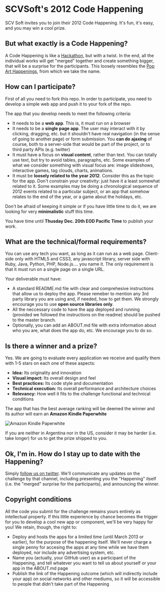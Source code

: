 SCVSoft's 2012 Code Happening
=============================

SCV Soft invites you to join their 2012 Code Happening. It's fun, it's easy, and you may win a cool prize.

## But what exactly is a Code Happening?

A Code Happening is like a [Hackathon](https://en.wikipedia.org/wiki/Hackathon), but with a twist. In the end, all the individual works will get "merged" together and create something bigger, that will be a surprise for the participants. This loosely resembles the [Pop Art Happenings](https://en.wikipedia.org/wiki/Happening), from which we take the name.

## How can I participate?

First of all you need to fork this repo. In order to participate, you need to develop a simple web app and push it to your fork of the repo.

The app that you develop needs to meet the following criteria:

- It needs to be a **web app**. This is, it must run on a browser
- It needs to be a **single page app**. The user may interact with it by clicking, dragging, etc. but it shouldn't have real navigation (in the sense of going to another page) or form submission. You **can do ajaxing** of course, both to a server-side that would be part of the project, or to third party APIs (e.g. twitter)
- It must have a focus on **visual content**, rather than text. You can totally use text, but try to avoid tables, paragraphs, etc. Some examples of what we consider something with visual focus are: image slideshows, interactive games, tag clouds, charts, animations.
- It must be **loosely related to the year 2012**. Consider this as the topic for the app. Don't constrain your creativity: just have it a least somewhat related to it. Some examples may be doing a chronological sequence of 2012 events related to a particular subject, or an app that somehow relates to the end of the year, or a game about the holidays, etc.

Don't be afraid of keeping it simple or if you have little time to do it, we are looking for very **minimalistic** stuff this time.

You have time until **Thusday Dec. 20th EOD Pacific Time** to publish your work.

## What are the technical/formal requirements?

You can use any tech you want, as long as it can run as a web page. Client-side only with HTML5 and CSS3, any javascript library, server side with Ruby, Java, Python, PHP, Node.js.... you name it. The only requirement is that it must run on a single page on a single URL.

Your deliverable must have:

- A standard README.md file with clear and comprehesive instructions that allow us to deploy the app. Please remeber to mention any 3rd party library you are using and, if needed, how to get them. We strongly encourage you to use **open source libraries only**.
- All the neccessary code to have the app deployed and running (provided we followed the instructions on the readme) should be pushed to the master branch.
- Optionally, you can add an ABOUT.md file with extra information about who you are, what does the app do, etc. We encourage you to do so.

## Is there a winner and a prize?

Yes. We are going to evaluate every application we receive and qualify them with 1-5 stars on each one of these aspects:

- **Idea:** Its originality and innovation
- **Visual impact:** Its overall design and feel
- **Best practices:** Its code style and documentation
- **Technical execution:** Its overall performance and architecture choices
- **Relevancy:** How well it fits to the challenge functional and technical conditions


The app that has the best average ranking will be deemed the winner and its author will earn an **Amazon Kindle Paperwhite**

![Amazon Kindle Paperwhite](http://g-ecx.images-amazon.com/images/G/01/kindle/dp/2012/KC/KC-slate-01-lg-hol._V401028090_.jpg)

If you are neither in Argentina nor in the US, consider it may be harder (i.e. take longer) for us to get the prize shipped to you.

## Ok, I'm in. How do I stay up to date with the Happening?

Simply [follow us on twitter](https://twitter.com/scvsoft). We'll communicate any updates on the challenge by that channel, including presenting you the "Happening" itself (i.e. the "merged" surprise for the participants), and announcing the winner.

## Copyright conditions

All the code you submit for the challenge remains yours entirely as intellectual property. If this little experience by chance becomes the trigger for you to develop a cool new app or component, we'll be very happy for you! We retain, though, the right to:

- Deploy and hosts the apps for a limited time (until March 2013 or earlier), for the purpose of the happening itself. We'll never charge a single penny for accesing the apps at any time while we have them deployed, nor include any advertising system, etc.
- Name you (actually, your GitHub user) as a participant of the Happening, and tell whatever you want to tell us about yourself or your app in the ABOUT.md page
- Publish the link of the Happening outcome (which will indirectly include your app) on social networks and other mediums, so it will be accessible to people that didn't take part of the Happening

 

